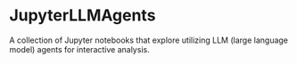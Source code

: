 # JupyterLLMAgents
A collection of Jupyter notebooks that explore utilizing LLM (large language model) agents for interactive analysis.
